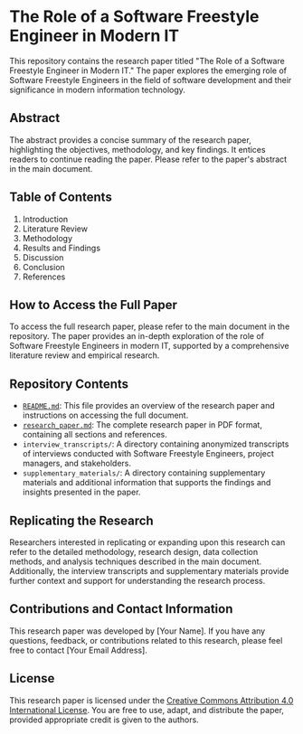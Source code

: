 # The Role of a Software Freestyle Engineer in Modern IT

This repository contains the research paper titled "The Role of a Software Freestyle Engineer in Modern IT." The paper explores the emerging role of Software Freestyle Engineers in the field of software development and their significance in modern information technology.

## Abstract

The abstract provides a concise summary of the research paper, highlighting the objectives, methodology, and key findings. It entices readers to continue reading the paper. Please refer to the paper's abstract in the main document.

## Table of Contents

1. Introduction
2. Literature Review
3. Methodology
4. Results and Findings
5. Discussion
6. Conclusion
7. References

## How to Access the Full Paper

To access the full research paper, please refer to the main document in the repository. The paper provides an in-depth exploration of the role of Software Freestyle Engineers in modern IT, supported by a comprehensive literature review and empirical research.

## Repository Contents

- [`README.md`](README.md): This file provides an overview of the research paper and instructions on accessing the full document.
- [`research_paper.md`](research_paper.md): The complete research paper in PDF format, containing all sections and references.
- `interview_transcripts/`: A directory containing anonymized transcripts of interviews conducted with Software Freestyle Engineers, project managers, and stakeholders.
- `supplementary_materials/`: A directory containing supplementary materials and additional information that supports the findings and insights presented in the paper.

## Replicating the Research

Researchers interested in replicating or expanding upon this research can refer to the detailed methodology, research design, data collection methods, and analysis techniques described in the main document. Additionally, the interview transcripts and supplementary materials provide further context and support for understanding the research process.

## Contributions and Contact Information

This research paper was developed by [Your Name]. If you have any questions, feedback, or contributions related to this research, please feel free to contact [Your Email Address].

## License

This research paper is licensed under the [Creative Commons Attribution 4.0 International License](https://creativecommons.org/licenses/by/4.0/). You are free to use, adapt, and distribute the paper, provided appropriate credit is given to the authors.